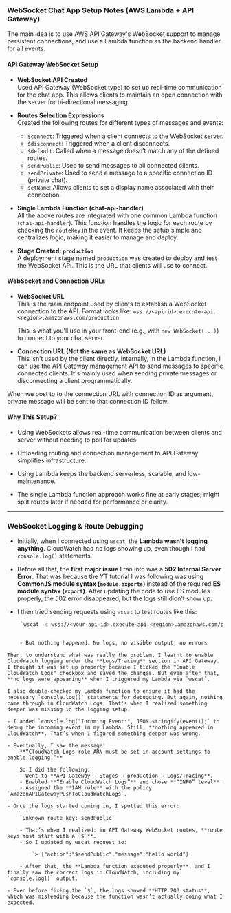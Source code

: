 ### WebSocket Chat App Setup Notes (AWS Lambda + API Gateway)

The main idea is to use AWS API Gateway's WebSocket support to manage persistent connections, and use a Lambda function as the backend handler for all events.

#### API Gateway WebSocket Setup

- **WebSocket API Created**  
    Used API Gateway (WebSocket type) to set up real-time communication for the chat app. This allows clients to maintain an open connection with the server for bi-directional messaging.
    
- **Routes Selection Expressions**  
    Created the following routes for different types of messages and events:
    - `$connect`: Triggered when a client connects to the WebSocket server.
    - `$disconnect`: Triggered when a client disconnects.
    - `$default`: Called when a message doesn’t match any of the defined routes.
    - `sendPublic`: Used to send messages to all connected clients.
    - `sendPrivate`: Used to send a message to a specific connection ID (private chat).
    - `setName`: Allows clients to set a display name associated with their connection.
        
- **Single Lambda Function (chat-api-handler)**  
    All the above routes are integrated with one common Lambda function (`chat-api-handler`). This function handles the logic for each route by checking the `routeKey` in the event. It keeps the setup simple and centralizes logic, making it easier to manage and deploy.
    
- **Stage Created: `production`**  
    A deployment stage named `production` was created to deploy and test the WebSocket API. This is the URL that clients will use to connect.
    

#### WebSocket and Connection URLs

- **WebSocket URL**  
    This is the main endpoint used by clients to establish a WebSocket connection to the API. Format looks like:
    `wss://<api-id>.execute-api.<region>.amazonaws.com/production`
    
    This is what you'll use in your front-end (e.g., with `new WebSocket(...)`) to connect to your chat server.
    
- **Connection URL (Not the same as WebSocket URL)**  
    This isn’t used by the client directly. Internally, in the Lambda function, I can use the API Gateway management API to send messages to specific connected clients. It's mainly used when sending private messages or disconnecting a client programmatically.


When we post to to the connection URL with connection ID as argument, private message will be sent to that connection ID fellow.
#### Why This Setup?

- Using WebSockets allows real-time communication between clients and server without needing to poll for updates.
    
- Offloading routing and connection management to API Gateway simplifies infrastructure.
    
- Using Lambda keeps the backend serverless, scalable, and low-maintenance.
    
- The single Lambda function approach works fine at early stages; might split routes later if needed for performance or clarity.

---


### WebSocket Logging & Route Debugging 

- Initially, when I connected using `wscat`, the **Lambda wasn’t logging anything**. CloudWatch had no logs showing up, even though I had `console.log()` statements.
    
- Before all that, the **first major issue** I ran into was a **502 Internal Server Error**. That was because the YT tutorial I was following was using **CommonJS module syntax (`module.exports`)** instead of the required **ES module syntax (`export`)**. After updating the code to use ES modules properly, the 502 error disappeared, but the logs still didn’t show up.
    
- I then tried sending requests using `wscat` to test routes like this:
    ```bash
     `wscat -c wss://<your-api-id>.execute-api.<region>.amazonaws.com/production > {"action":"sendPublic","message":"hello world"}    
```
   
    - But nothing happened. No logs, no visible output, no errors

Then, to understand what was really the problem, I learnt to enable  CloudWatch logging under the **Logs/Tracing** section in API Gateway. I thought it was set up properly because I ticked the "Enable CloudWatch Logs" checkbox and saved the changes. But even after that, **no logs were appearing** when I triggered my Lambda via `wscat`.

I also double-checked my Lambda function to ensure it had the necessary `console.log()` statements for debugging. But again, nothing came through in CloudWatch Logs. That's when I realized something deeper was missing in the logging setup.

- I added `console.log("Incoming Event:", JSON.stringify(event));` to debug the incoming event in my Lambda. Still, **nothing appeared in CloudWatch**. That’s when I figured something deeper was wrong.
    
- Eventually, I saw the message:  
    **“CloudWatch Logs role ARN must be set in account settings to enable logging.”**
    
    So I did the following:
    - Went to **API Gateway → Stages → production → Logs/Tracing**.
    - Enabled **“Enable CloudWatch Logs”** and chose **“INFO” level**.
    - Assigned the **IAM role** with the policy `AmazonAPIGatewayPushToCloudWatchLogs`.
        
- Once the logs started coming in, I spotted this error:
    
    `Unknown route key: sendPublic`
    
    - That’s when I realized: in API Gateway WebSocket routes, **route keys must start with a `$`**.
    - So I updated my wscat request to:
        
        `> {"action":"$sendPublic","message":"hello world"}`
        
    - After that, the **Lambda function executed properly**, and I finally saw the correct logs in CloudWatch, including my `console.log()` output.
        
- Even before fixing the `$`, the logs showed **HTTP 200 status**, which was misleading because the function wasn’t actually doing what I expected.